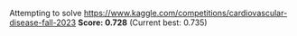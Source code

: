 Attempting to solve https://www.kaggle.com/competitions/cardiovascular-disease-fall-2023
**Score: 0.728** (Current best: 0.735)